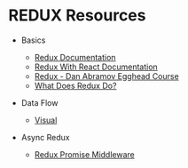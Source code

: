 # REDUX Resources

* Basics

  * [Redux Documentation](https://redux.js.org/)
  * [Redux With React Documentation](https://redux.js.org/docs/basics/UsageWithReact.html)
  * [Redux - Dan Abramov Egghead Course](https://egghead.io/redux)
  * [What Does Redux Do?](https://daveceddia.com/what-does-redux-do/)

* Data Flow

  * [Visual](https://camo.githubusercontent.com/5aba89b6daab934631adffc1f301d17bb273268b/68747470733a2f2f73332e616d617a6f6e6177732e636f6d2f6d656469612d702e736c69642e65732f75706c6f6164732f3336343831322f696d616765732f323438343535322f415243482d5265647578322d7265616c2e676966)

* Async Redux

  * [Redux Promise Middleware](https://github.com/pburtchaell/redux-promise-middleware)
